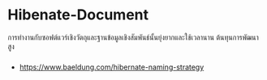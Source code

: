 # Hibenate-Document

การทำงานกับซอฟต์แวร์เชิงวัตถุและฐานข้อมูลเชิงสัมพันธ์นั้นยุ่งยากและใช้เวลานาน ต้นทุนการพัฒนาสูง


###

- https://www.baeldung.com/hibernate-naming-strategy
